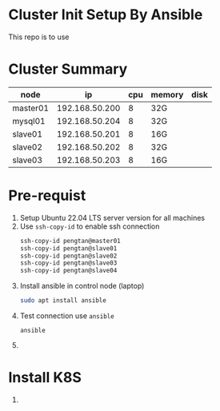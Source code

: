 # Cluster Init Setup By Ansible

This repo is to use 

# Cluster Summary
| node     | ip             | cpu | memory | disk |
|----------|----------------|-----|--------|------|
| master01 | 192.168.50.200 | 8   | 32G    |      |
| mysql01  | 192.168.50.204 | 8   | 32G    |      |
| slave01  | 192.168.50.201 | 8   | 16G    |      |
| slave02  | 192.168.50.202 | 8   | 32G    |      |
| slave03  | 192.168.50.203 | 8   | 16G    |      |


# Pre-requist 
1. Setup Ubuntu 22.04 LTS server version for all machines
2. Use `ssh-copy-id` to enable ssh connection
   ```bash
   ssh-copy-id pengtan@master01
   ssh-copy-id pengtan@slave01
   ssh-copy-id pengtan@slave02
   ssh-copy-id pengtan@slave03
   ssh-copy-id pengtan@slave04
   ```
3. Install ansible in control node (laptop)
   ```bash
   sudo apt install ansible
   ```
4. Test connection use `ansible` 
   ```
   ansible
   ```
5. 
# Install K8S
1. 
